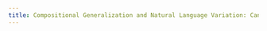 ```yaml
---
title: Compositional Generalization and Natural Language Variation: Can a Semantic Parsing Approach Handle Both?
---
```

